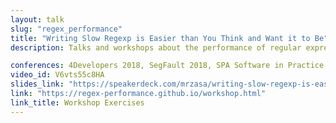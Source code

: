 ```yaml
---
layout: talk
slug: "regex_performance"
title: "Writing Slow Regexp is Easier than You Think and Want it to Be"
description: Talks and workshops about the performance of regular expressions. I show the internals of a regex engine and this lets me explain how various types of patterns are processed. Finally, I give real-word examples of regular expressions that harmed production applications.

conferences: 4Developers 2018, SegFault 2018, SPA Software in Practice London 2018, Hack Yeah 2018
video_id: V6vts55c8HA
slides_link: "https://speakerdeck.com/mrzasa/writing-slow-regexp-is-easier-than-you-think-and-want-it-to-be"
link: "https://regex-performance.github.io/workshop.html"
link_title: Workshop Exercises
---
```


